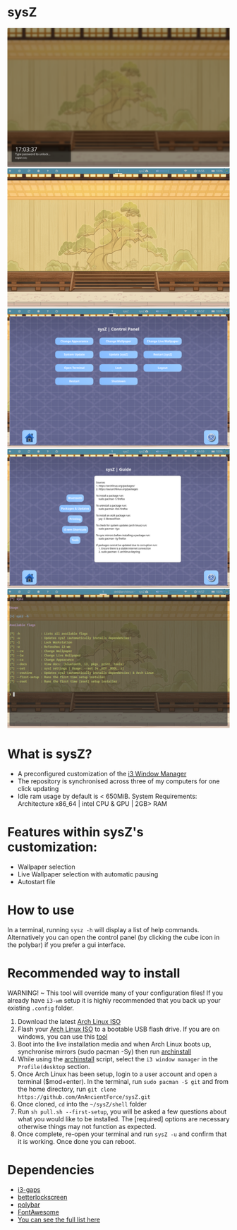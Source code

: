 # sysZ
![lock](screenshots/lock.png)
![blank_workspace](screenshots/blank_workspace.png)
![control_panel](screenshots/control_panel.png)
![guide](screenshots/guide.png)
![terminal_help](screenshots/terminal_help.png)

# What is sysZ?
* A preconfigured customization of the  [i3 Window Manager](https://github.com/Airblader/i3)
* The repository is synchronised across three of my computers for one click updating
* Idle ram usage by default is < 650MiB. System Requirements: Architecture x86_64 | intel CPU & GPU | 2GB> RAM

# Features within sysZ's customization:
* Wallpaper selection
* Live Wallpaper selection with automatic pausing
* Autostart file

# How to use
In a terminal, running `sysz -h` will display a list of help commands. Alternatively you can open the control panel (by clicking the cube icon in the polybar) if you prefer a gui interface.

# Recommended way to install
WARNING! ~ This tool will override many of your configuration files! If you already have `i3-wm` setup it is highly recommended that you back up your existing `.config` folder. 
1. Download the latest [Arch Linux ISO](https://archlinux.org/download/)
2. Flash your [Arch Linux ISO](https://archlinux.org/download/) to a bootable USB flash drive. If you are on windows, you can use this [tool](https://rufus.ie/en/)
3. Boot into the live installation media and when Arch Linux boots up, synchronise mirrors (sudo pacman -Sy) then run [archinstall](https://github.com/archlinux/archinstall)
4. While using the [archinstall](https://github.com/archlinux/archinstall) script, select the `i3 window manager` in the `Profile(desktop` section.
5. Once Arch Linux has been setup, login to a user account and open a terminal ($mod+enter). In the terminal, run `sudo pacman -S git` and from the home directory, run `git clone https://github.com/AnAncientForce/sysZ.git`
6. Once cloned, `cd` into the `~/sysZ/shell` folder
7. Run `sh pull.sh --first-setup`, you will be asked a few questions about what you would like to be installed. The [required] options are necessary otherwise things may not function as expected.
8.  Once complete, re-open your terminal and run `sysZ -u` and confirm that it is working. Once done you can reboot.

# Dependencies
- [i3-gaps](https://github.com/Airblader/i3)
- [betterlockscreen](https://github.com/betterlockscreen/betterlockscreen)
- [polybar](https://github.com/jaagr/polybar)
- [FontAwesome](https://github.com/FortAwesome/Font-Awesome)
- [You can see the full list here](https://github.com/AnAncientForce/sysZ/blob/main/shell/pull.sh)
